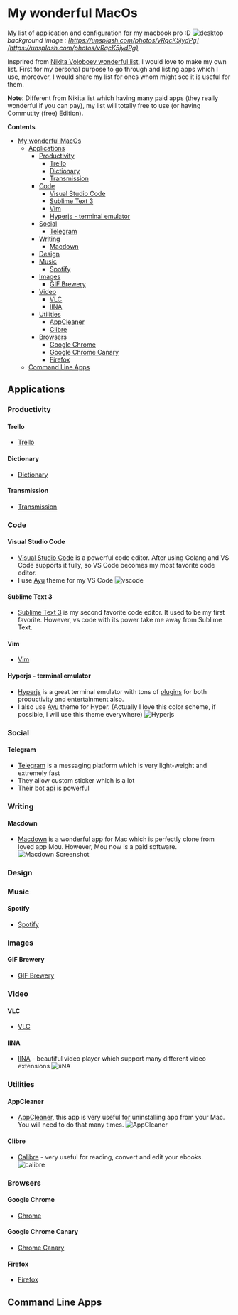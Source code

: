 # My wonderful MacOs
My list of application and configuration for my macbook pro :D
![desktop](https://i.imgur.com/kSgFIwD.png)
*background image : [https://unsplash.com/photos/vRqcK5jydPg](https://unsplash.com/photos/vRqcK5jydPg)*

Insprired from [Nikita Voloboev wonderful list](https://github.com/nikitavoloboev/my-mac-os), I would love to make my own list. First for my personal purpose to go through and listing apps which I use, moreover, I would share my list for ones whom might see it is useful for them.

**Note**: Different from Nikita list which having many paid apps (they really wonderful if you can pay), my list will totally free to use (or having Commutity (free) Edition).

**Contents**

- [My wonderful MacOs](#my-wonderful-macos)
    - [Applications](#applications)
        - [Productivity](#productivity)
            - [Trello](#trello)
            - [Dictionary](#dictionary)
            - [Transmission](#transmission)
        - [Code](#code)
            - [Visual Studio Code](#visual-studio-code)
            - [Sublime Text 3](#sublime-text-3)
            - [Vim](#vim)
            - [Hyperjs - terminal emulator](#hyperjs---terminal-emulator)
        - [Social](#social)
            - [Telegram](#telegram)
        - [Writing](#writing)
            - [Macdown](#macdown)
        - [Design](#design)
        - [Music](#music)
            - [Spotify](#spotify)
        - [Images](#images)
            - [GIF Brewery](#gif-brewery)
        - [Video](#video)
            - [VLC](#vlc)
            - [IINA](#iina)
        - [Utilities](#utilities)
            - [AppCleaner](#appcleaner)
            - [Clibre](#clibre)
        - [Browsers](#browsers)
            - [Google Chrome](#google-chrome)
            - [Google Chrome Canary](#google-chrome-canary)
            - [Firefox](#firefox)
    - [Command Line Apps](#command-line-apps)


## Applications

### Productivity
#### Trello
- [Trello](https://trello.com/platforms)
#### Dictionary
- [Dictionary](https://developer.apple.com/documentation/swift/dictionary#//apple_ref/swift/struct/s:Vs10Dictionary)
#### Transmission
- [Transmission](https://transmissionbt.com/)
### Code
#### Visual Studio Code
- [Visual Studio Code](https://code.visualstudio.com/) is a powerful code editor. After using Golang and VS Code supports it fully, so VS Code becomes my most favorite code editor.
- I use [Ayu](https://github.com/teabyii/vscode-ayu) theme for my VS Code
![vscode](https://i.imgur.com/2KTxUkV.png)
#### Sublime Text 3
- [Sublime Text 3](https://www.sublimetext.com/3) is my second favorite code editor. It used to be my first favorite. However, vs code with its power take me away from Sublime Text.


#### Vim
- [Vim](https://github.com/vim/vim)

#### Hyperjs - terminal emulator
- [Hyperjs](https://hyper.is/) is a great terminal emulator with tons of [plugins](https://github.com/bnb/awesome-hyper) for both productivity and entertainment also.
- I also use [Ayu](https://www.npmjs.com/package/hyper-ayu-mirage) theme for Hyper. (Actually I love this color scheme, if possible, I will use this theme everywhere)
![Hyperjs](https://i.imgur.com/hcugEgr.png)
### Social
#### Telegram
- [Telegram](https://telegram.org/) is a messaging platform which is very light-weight and extremely fast
- They allow custom sticker which is a lot
- Their bot [api](https://core.telegram.org/bots) is powerful
### Writing
#### Macdown
- [Macdown](https://macdown.uranusjr.com/) is a wonderful app for Mac which is perfectly clone from loved app Mou. However, Mou now is a paid software.
![Macdown Screenshot](https://i.imgur.com/4RNAFU2.png)
### Design
### Music
#### Spotify
- [Spotify](https://www.spotify.com/)
### Images
#### GIF Brewery
- [GIF Brewery](http://gifbrewery.com/)
### Video
#### VLC
- [VLC](https://www.videolan.org/vlc/)
#### IINA
- [IINA](https://lhc70000.github.io/iina/) - beautiful video player which support many different video extensions
  ![iiNA](https://i.imgur.com/bVERUnQ.png)
### Utilities
#### AppCleaner
- [AppCleaner](https://freemacsoft.net/appcleaner/), this app is very useful for uninstalling app from your Mac. You will need to do that many times.
  ![AppCleaner](https://i.imgur.com/EcfYjwQ.png)
#### Clibre
- [Calibre](https://calibre-ebook.com/) - very useful for reading, convert and edit your ebooks.
![calibre](https://i.imgur.com/gFtwbtt.png)
### Browsers
#### Google Chrome
- [Chrome](https://www.google.com/chrome/)
#### Google Chrome Canary
- [Chrome Canary](https://www.google.com/chrome/canary/)
#### Firefox
- [Firefox](https://www.mozilla.org/en-US/)

## Command Line Apps
